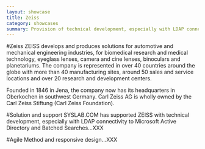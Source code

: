 ```yaml
---
layout: showcase
title: Zeiss
category: showcases
summary: Provision of technical development, especially with LDAP connectivity to Microsoft Active Directory and Batched Searches.
---
```


#Zeiss
ZEISS develops and produces solutions for automotive and mechanical engineering industries, for biomedical research and medical technology, eyeglass lenses, camera and cine lenses, binoculars and planetariums. The company is represented in over 40 countries around the globe with more than 40 manufacturing sites, around 50 sales and service locations and over 20 research and development centers. 

Founded in 1846 in Jena, the company now has its headquarters in Oberkochen in southwest Germany. Carl Zeiss AG is wholly owned by the Carl Zeiss Stiftung (Carl Zeiss Foundation).

#Solution and support
SYSLAB.COM has supported ZEISS with technical development, especially with LDAP connectivity to Microsoft Active Directory and Batched Searches...XXX

#Agile Method and responsive design...XXX